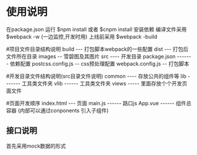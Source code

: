 # 使用说明
在package.json 运行  $npm install 或者 $cnpm install 安装依赖
编译文件采用 $webpack -w (一边监控,开发时用)
上线前采用	 $webpack -build

#项目文件目录结构说明
build --- 打包脚本webpack的一些配置
dist  --- 打包后文件所在目录
images -- 雪碧图及其图片
src  ---- 开发目录
package.json ------- 依赖配置
postcss.config.js -- css预处理配置
webpack.config.js -- 打包脚本

#开发目录文件结构说明(src目录文件说明)
common ---- 存放公共的组件等
lib ------- 工具类文件夹
vlib ------ 工具类文件夹
views ----- 里面存放个个开发页面文件

#页面开发顺序
index.html --- 页面
main.js ------ 路口js
App.vue ------ 组件总容器 (内部可以通过conponents 引入子组件)

## 接口说明
首先采用mock数据的形式



